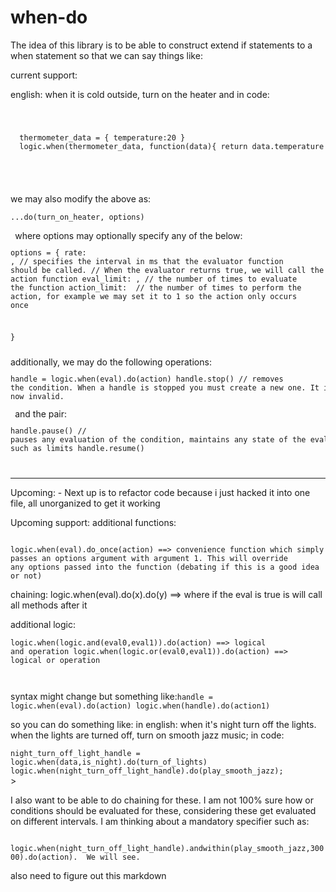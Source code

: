 # when-do

The idea of this library is to be able to construct extend if statements to a when statement so that we can say things like:

current support:

english: when it is cold outside, turn on the heater
and in code:
<code>
  <pre>
  thermometer_data = { temperature:20 }
  logic.when(thermometer_data, function(data){ return data.temperature < 30}).do(turn_on_heater)
  </pre>
</code>we may also modify the above as:<code><pre>...do(turn_on_heater, options)</pre>
</code>where options may optionally specify any of the below:
<code><pre>options = 
{
  rate: <value>, // specifies the interval in ms that the evaluator function should be called. 
                // When the evaluator returns true, we will call the action function
  eval_limit: <value>, // the number of times to evaluate the function 
  action_limit: <value> // the number of times to perform the action, for example we may set it to 1 so the action only occurs once
  
}</pre></code>
additionally, we may do the following operations:
<code><pre>handle = logic.when(eval).do(action)
handle.stop() // removes the condition.  When a handle is stopped you must create a new one.  It is now invalid.
</pre>
</code>and the pair:
<code><pre>handle.pause() // pauses any evaluation of the condition, maintains any state of the eval such as limits
handle.resume()</pre>
</code>
<hr>
Upcoming:
- Next up is to refactor code because i just hacked it into one file, all unorganized to get it working

Upcoming support:
additional functions:

<code>
logic.when(eval).do_once(action) ==> convenience function which simply passes an options argument with argument 1. This will override                                     any options passed into the function (debating if this is a good idea or not)
</code>

chaining:
logic.when(eval).do(x).do(y) ==> where if the eval is true is will call all methods after it

additional logic:
<code><pre>logic.when(logic.and(eval0,eval1)).do(action) ==> logical and operation
logic.when(logic.or(eval0,eval1)).do(action) ==> logical or operation</pre>
</code>

syntax might change but something like:<code>handle = logic.when(eval).do(action)
logic.when(handle).do(action1)
</code>

so you can do something like:
in english: when it's night turn off the lights.  when the lights are turned off, turn on smooth jazz music;
in code:

<code>night_turn_off_light_handle = logic.when(data,is_night).do(turn_of_lights)
logic.when(night_turn_off_light_handle).do(play_smooth_jazz);
</code>>

I also want to be able to do chaining for these.  I am not 100% sure how or conditions should be evaluated for these, considering 
these get evaluated on different intervals.  I am thinking about a mandatory specifier such as:

<code>
logic.when(night_turn_off_light_handle).andwithin(play_smooth_jazz,30000).do(action).  We will see.
</code>
     
     
also need to figure out this markdown
